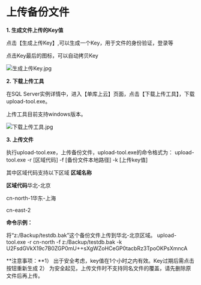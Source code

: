 # **上传备份文件**

**1. 生成文件上传的Key值**

点击【生成上传Key】,可以生成一个Key，用于文件的身份验证，登录等

点击Key最后的图标，可以自动拷贝Key

![生成上传Key.jpg](https://img1.jcloudcs.com/cms/87b1f24a-5005-48a0-8372-4dbffc08c18220171225113410.jpg)

**2. 下载上传工具**

在SQL Server实例详情中，进入【单库上云】页面，点击【下载上传工具】，下载upload-tool.exe。

上传工具目前支持windows版本。

![下载上传工具.jpg](https://img1.jcloudcs.com/cms/8ce8771a-9c67-4a92-92ac-71629efe631420171225112802.jpg)

**3. 上传文件**

执行upload-tool.exe，上传备份文件，upload-tool.exe的命令格式为：
upload-tool.exe -r [区域代码] -f [备份文件本地路径] -k [上传key值]

其中区域代码支持以下区域
**区域名称**

**区域代码**华北-北京

cn-north-1华东-上海

cn-east-2

**命令示例：**

将“z:/Backup/testdb.bak”这个备份文件上传到华北-北京区域。
upload-tool.exe -r cn-north -f z:/Backup/testdb.bak -k U2FsdGVkX19c7B0ZGP0mU++sXgWZoHCeGP0tacbRz3TpoOKPsXmncA

**注意事项：**1） 出于安全考虑，key值在1个小时之内有效。Key过期后需点击按钮重新生成
2） 为安全起见，上传文件时不支持同名文件的覆盖，请先删除原文件后再上传。